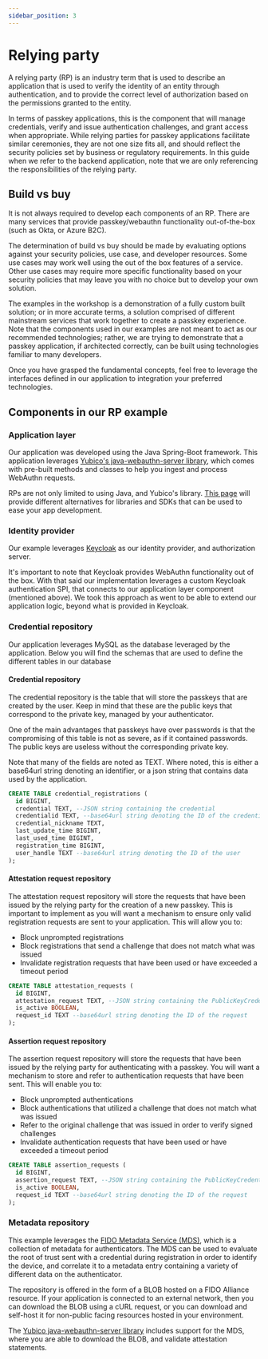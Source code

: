 ```yaml
---
sidebar_position: 3
---
```


# Relying party

A relying party (RP) is an industry term that is used to describe an application that is used to verify the identity of an entity through authentication, and to provide the correct level of authorization based on the permissions granted to the entity.

In terms of passkey applications, this is the component that will manage credentials, verify and issue authentication challenges, and grant access when appropriate. While relying parties for passkey applications facilitate similar ceremonies, they are not one size fits all, and should reflect the security policies set by business or regulatory requirements. In this guide when we refer to the backend application, note that we are only referencing the responsibilities of the relying party.

## Build vs buy

It is not always required to develop each components of an RP. There are many services that provide passkey/webauthn functionality out-of-the-box (such as Okta, or Azure B2C).

The determination of build vs buy should be made by evaluating options against your security policies, use case, and developer resources. Some use cases may work well using the out of the box features of a service. Other use cases may require more specific functionality based on your security policies that may leave you with no choice but to develop your own solution.

The examples in the workshop is a demonstration of a fully custom built solution; or in more accurate terms, a solution comprised of different mainstream services that work together to create a passkey experience. Note that the components used in our examples are not meant to act as our recommended technologies; rather, we are trying to demonstrate that a passkey application, if architected correctly, can be built using technologies familiar to many developers.

Once you have grasped the fundamental concepts, feel free to leverage the interfaces defined in our application to integration your preferred technologies.

## Components in our RP example

### Application layer

Our application was developed using the Java Spring-Boot framework. This application leverages [Yubico's java-webauthn-server library](https://github.com/Yubico/java-webauthn-server), which comes with pre-built methods and classes to help you ingest and process WebAuthn requests.

RPs are not only limited to using Java, and Yubico's library. [This page](https://github.com/herrjemand/awesome-webauthn) will provide different alternatives for libraries and SDKs that can be used to ease your app development.

### Identity provider

Our example leverages [Keycloak](https://www.keycloak.org/) as our identity provider, and authorization server.

It's important to note that Keycloak provides WebAuthn functionality out of the box. With that said our implementation leverages a custom Keycloak authentication SPI, that connects to our application layer component (mentioned above). We took this approach as went to be able to extend our application logic, beyond what is provided in Keycloak.

### Credential repository

Our application leverages MySQL as the database leveraged by the application. Below you will find the schemas that are used to define the different tables in our database

#### Credential repository

The credential repository is the table that will store the passkeys that are created by the user. Keep in mind that these are the public keys that correspond to the private key, managed by your authenticator.

One of the main advantages that passkeys have over passwords is that the compromising of this table is not as severe, as if it contained passwords. The public keys are useless without the corresponding private key.

Note that many of the fields are noted as TEXT. Where noted, this is either a base64url string denoting an identifier, or a json string that contains data used by the application.

```sql
CREATE TABLE credential_registrations (
  id BIGINT,
  credential TEXT, --JSON string containing the credential
  credentialid TEXT, --base64url string denoting the ID of the credential
  credential_nickname TEXT,
  last_update_time BIGINT,
  last_used_time BIGINT,
  registration_time BIGINT,
  user_handle TEXT --base64url string denoting the ID of the user
);
```

#### Attestation request repository

The attestation request repository will store the requests that have been issued by the relying party for the creation of a new passkey. This is important to implement as you will want a mechanism to ensure only valid registration requests are sent to your application. This will allow you to:

- Block unprompted registrations
- Block registrations that send a challenge that does not match what was issued
- Invalidate registration requests that have been used or have exceeded a timeout period

```sql
CREATE TABLE attestation_requests (
  id BIGINT,
  attestation_request TEXT, --JSON string containing the PublicKeyCredentialCreationOptions
  is_active BOOLEAN,
  request_id TEXT --base64url string denoting the ID of the request
);
```

#### Assertion request repository

The assertion request repository will store the requests that have been issued by the relying party for authenticating with a passkey. You will want a mechanism to store and refer to authentication requests that have been sent. This will enable you to:

- Block unprompted authentications
- Block authentications that utilized a challenge that does not match what was issued
- Refer to the original challenge that was issued in order to verify signed challenges
- Invalidate authentication requests that have been used or have exceeded a timeout period

```sql
CREATE TABLE assertion_requests (
  id BIGINT,
  assertion_request TEXT, --JSON string containing the PublicKeyCredentialCreationOptions
  is_active BOOLEAN,
  request_id TEXT --base64url string denoting the ID of the request
);
```

### Metadata repository

This example leverages the [FIDO Metadata Service (MDS)](https://fidoalliance.org/metadata/), which is a collection of metadata for authenticators. The MDS can be used to evaluate the root of trust sent with a credential during registration in order to identify the device, and correlate it to a metadata entry containing a variety of different data on the authenticator.

The repository is offered in the form of a BLOB hosted on a FIDO Alliance resource. If your application is connected to an external network, then you can download the BLOB using a cURL request, or you can download and self-host it for non-public facing resources hosted in your environment.

The [Yubico java-webauthn-server library](https://github.com/Yubico/java-webauthn-server) includes support for the MDS, where you are able to download the BLOB, and validate attestation statements.
